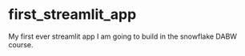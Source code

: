 # first_streamlit_app
My first ever streamlit app I am going to build in the snowflake DABW course.
